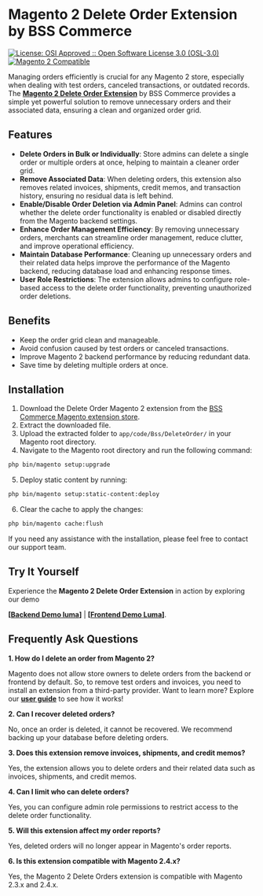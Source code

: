 # Magento 2 Delete Order Extension by BSS Commerce

[![License: OSI Approved :: Open Software License 3.0 (OSL-3.0)](https://img.shields.io/badge/License-OSL--3.0-blueviolet.svg)](https://opensource.org/licenses/OSL-3.0)
[![Magento 2 Compatible](https://img.shields.io/badge/Magento%202-Compatible-brightgreen.svg)](https://www.magento.com/)

Managing orders efficiently is crucial for any Magento 2 store, especially when dealing with test orders, canceled transactions, or outdated records. The **[Magento 2 Delete Order Extension](https://bsscommerce.com/magento-2-delete-order-extension.html)** by BSS Commerce provides a simple yet powerful solution to remove unnecessary orders and their associated data, ensuring a clean and organized order grid.

## Features

* **Delete Orders in Bulk or Individually**: Store admins can delete a single order or multiple orders at once, helping to maintain a cleaner order grid.
* **Remove Associated Data**: When deleting orders, this extension also removes related invoices, shipments, credit memos, and transaction history, ensuring no residual data is left behind.
* **Enable/Disable Order Deletion via Admin Panel**: Admins can control whether the delete order functionality is enabled or disabled directly from the Magento backend settings.
* **Enhance Order Management Efficiency**: By removing unnecessary orders, merchants can streamline order management, reduce clutter, and improve operational efficiency.
* **Maintain Database Performance**: Cleaning up unnecessary orders and their related data helps improve the performance of the Magento backend, reducing database load and enhancing response times.
* **User Role Restrictions**: The extension allows admins to configure role-based access to the delete order functionality, preventing unauthorized order deletions.

## Benefits

* Keep the order grid clean and manageable.
* Avoid confusion caused by test orders or canceled transactions.
* Improve Magento 2 backend performance by reducing redundant data.
* Save time by deleting multiple orders at once.

## Installation
1. Download the Delete Order Magento 2 extension from the [BSS Commerce Magento extension store](https://bsscommerce.com/magento-2-extensions.html).
2. Extract the downloaded file.
3. Upload the extracted folder to `app/code/Bss/DeleteOrder/` in your Magento root directory.
4. Navigate to the Magento root directory and run the following command:
```bash
php bin/magento setup:upgrade
```
5. Deploy static content by running:
```bash
php bin/magento setup:static-content:deploy
```
6. Clear the cache to apply the changes:
```bash
php bin/magento cache:flush
```
If you need any assistance with the installation, please feel free to contact our support team.

## Try It Yourself
Experience the **Magento 2 Delete Order Extension** in action by exploring our demo

**[[Backend Demo luma](https://delete-order.demom2.bsscommerce.com/admin/sales/order/index/key/0eb5d7d124764507b48bb25d20bf784edc75847442a86fac1872114eb5eca182/)]** | **[[Frontend Demo Luma](https://delete-order.demom2.bsscommerce.com/)]**.

## Frequently Ask Questions

**1. How do I delete an order from Magento 2?**

Magento does not allow store owners to delete orders from the backend or frontend by default. So, to remove test orders and invoices, you need to install an extension from a third-party provider. 
Want to learn more? Explore our **[user guide](https://wiki.bsscommerce.com/docs/magento-2-order-management-extension/magento-2-delete-order/user-guide/)** to see how it works!

**2. Can I recover deleted orders?**

No, once an order is deleted, it cannot be recovered. We recommend backing up your database before deleting orders.

**3. Does this extension remove invoices, shipments, and credit memos?**

Yes, the extension allows you to delete orders and their related data such as invoices, shipments, and credit memos.

**4. Can I limit who can delete orders?**

Yes, you can configure admin role permissions to restrict access to the delete order functionality.

**5. Will this extension affect my order reports?**

Yes, deleted orders will no longer appear in Magento's order reports.

**6. Is this extension compatible with Magento 2.4.x?**

Yes, the Magento 2 Delete Orders extension is compatible with Magento 2.3.x and 2.4.x. 
